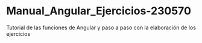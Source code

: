 # Manual_Angular_Ejercicios-230570
Tutorial de las funciones de Angular y paso a paso con la elaboración de los ejercicios 
